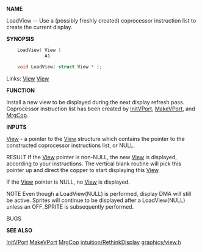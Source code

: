 
**NAME**

LoadView -- Use a (possibly freshly created) coprocessor instruction
list to create the current display.

**SYNOPSIS**

```c
    LoadView( View )
              A1

    void LoadView( struct View * );

```
Links: [View](_00B8) [View](_00B8) 

**FUNCTION**

Install a new view to be displayed during the next display
refresh pass.
Coprocessor instruction list has been created by
[InitVPort](InitVPort), [MakeVPort](MakeVPort), and [MrgCop](MrgCop).

**INPUTS**

[View](_00B8) - a pointer to the [View](_00B8) structure which contains the
pointer to the constructed coprocessor instructions list, or NULL.

RESULT
If the [View](_00B8) pointer is non-NULL, the new [View](_00B8) is displayed,
according to your instructions.  The vertical blank routine
will pick this pointer up and direct the copper to start
displaying this [View](_00B8).

If the [View](_00B8) pointer is NULL, no [View](_00B8) is displayed.

NOTE
Even though a LoadView(NULL) is performed, display DMA will still be
active.  Sprites will continue to be displayed after a LoadView(NULL)
unless an OFF_SPRITE is subsequently performed.

BUGS

**SEE ALSO**

[InitVPort](InitVPort) [MakeVPort](MakeVPort) [MrgCop](MrgCop) [intuition/RethinkDisplay](../intuition/RethinkDisplay)
[graphics/view.h](_00B8)
